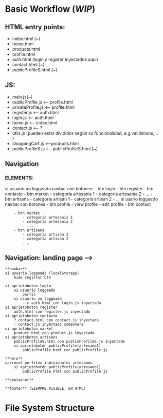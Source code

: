 # Basic Workflow (*WIP*)

## HTML entry points:

- index.html (~)
- home.html
- products.html
- profile.html
- auth.html (login y register inyectados aquí)
- contact.html (~)
- publicProfileS.html (~)

## JS: 

- main.js(~)
- publicProfile.js <-- profile.html
- privateProfile.js <-- profile.html
- register.js <-- auth.html
- logIn.js <-- auth.html
- home.js <-- index.html
- contact.js <-- ?
- utils.js (pueden estar divididos según su funcionalidad, e.g validations,... )
- shoppingCart.js <--products.html
- publicProfileS.js <-- publicProfileS.html (~)

## Navigation

### ELEMENTS:
si usuario no loggeado 
	navbar con botones: 
		- btn login
		- btn register
		- btn contacto 
		- btn market
			- categoría artesanía 1
			- categoría artesanía 2
			- ...
		- btn artisans
			- categoría artisan 1
			- categoría artisan 2
			- …
si usario loggeado
	navbar con botones
		- btn profile
			- view profile
			- edit profile
		- btn contact

		- btn market
			- categoría artesanía 1
			- categoría artesanía 2
			- ...
		- btn artisans
			- categoría artisan 1
			- categoría artisan 2
			- …


## Navigation: landing page -->

	**navbar**
	si usuario loggeado (localStorage)
		hide register btn
		
	si aprietoboton login
		si usuario loggeado
			perfil
		si usuario no loggeado
			--> auth.html con login.js inyectado
	si aprietoboton register
		auth.html con register.js inyectado 
	si aprietoboton contacto 
		? contact.html con contact.js inyectado
		: contact.js inyectado somewhere
	si aprietoboton market
		product.html con product.js inyectado
	si aprietoboton artisans
		publicProfileS.html con publicProfileS.js inyectado
		si aprietobotón publicProfile(artesano1)
			publicProfile.html con publicProfile.js
	
	**hero**
	carrusel perfiles individuales artesanos
		si aprietobotón publicProfile(artesano1)
			publicProfile.html con publicProfile.js

	**container**

	**footer** (SIEMPRE VISIBLE, EN HTML)

# File System Structure

